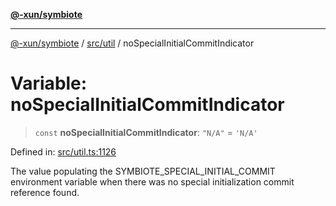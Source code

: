[**@-xun/symbiote**](../../../README.md)

***

[@-xun/symbiote](../../../README.md) / [src/util](../README.md) / noSpecialInitialCommitIndicator

# Variable: noSpecialInitialCommitIndicator

> `const` **noSpecialInitialCommitIndicator**: `"N/A"` = `'N/A'`

Defined in: [src/util.ts:1126](https://github.com/Xunnamius/symbiote/blob/3cb0503ce3cd2a8bfb437c5dfd67c1fcba9d10cc/src/util.ts#L1126)

The value populating the SYMBIOTE_SPECIAL_INITIAL_COMMIT environment variable
when there was no special initialization commit reference found.
